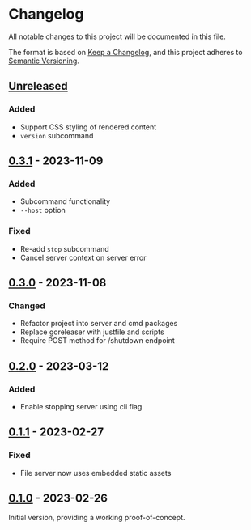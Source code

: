 # Changelog

All notable changes to this project will be documented in this file.

The format is based on [Keep a Changelog](https://keepachangelog.com/en/1.0.0/),
and this project adheres to [Semantic Versioning](https://semver.org/spec/v2.0.0.html).

## [Unreleased]

### Added

 - Support CSS styling of rendered content
 - `version` subcommand

## [0.3.1] - 2023-11-09

### Added

 - Subcommand functionality
 - `--host` option

### Fixed

 - Re-add `stop` subcommand
 - Cancel server context on server error

## [0.3.0] - 2023-11-08

### Changed

 - Refactor project into server and cmd packages
 - Replace goreleaser with justfile and scripts
 - Require POST method for /shutdown endpoint

## [0.2.0] - 2023-03-12

### Added

 - Enable stopping server using cli flag

## [0.1.1] - 2023-02-27

### Fixed

 - File server now uses embedded static assets

## [0.1.0] - 2023-02-26

Initial version, providing a working proof-of-concept.

[Unreleased]: https://github.com/cluttrdev/showdown/compare/v0.3.1...HEAD
[0.3.1]: https://github.com/cluttrdev/showdown/compare/v0.3.0...v0.3.1
[0.3.0]: https://github.com/cluttrdev/showdown/compare/v0.2.0...v0.3.0
[0.2.0]: https://github.com/cluttrdev/showdown/compare/v0.1.1...v0.2.0
[0.1.1]: https://github.com/cluttrdev/showdown/compare/v0.1.0...v0.1.1
[0.1.0]: https://github.com/cluttrdev/showdown/releases/tag/v0.1.0

